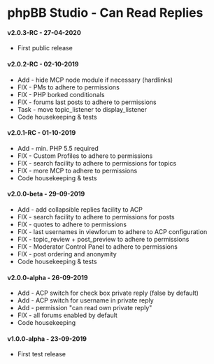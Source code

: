 # phpBB Studio - Can Read Replies

#### v2.0.3-RC - 27-04-2020
- First public release

#### v2.0.2-RC - 02-10-2019
- Add - hide MCP node module if necessary (hardlinks)
- FIX - PMs to adhere to permissions
- FIX - PHP borked conditionals
- FIX - forums last posts to adhere to permissions
- Task - move topic_listener to display_listener
- Code housekeeping & tests

#### v2.0.1-RC - 01-10-2019
- Add - min. PHP 5.5 required
- FIX - Custom Profiles to adhere to permissions
- FIX - search facility to adhere to permissions for topics
- FIX - more MCP to adhere to permissions
- Code housekeeping & tests

#### v2.0.0-beta - 29-09-2019
- Add - add collapsible replies facility to ACP
- FIX - search facility to adhere to permissions for posts
- FIX - quotes to adhere to permissions
- FIX - last usernames in viewforum to adhere to ACP configuration
- FIX - topic_review + post_preview to adhere to permissions
- FIX - Moderator Control Panel to adhere to permissions
- FIX - post ordering and anonymity
- Code housekeeping & tests

#### v2.0.0-alpha - 26-09-2019
- Add - ACP switch for check box private reply (false by default)
- Add - ACP switch for username in private reply
- Add - permission "can read own private reply"
- FIX - all forums enabled by default
- Code housekeeping

#### v1.0.0-alpha - 23-09-2019
- First test release
